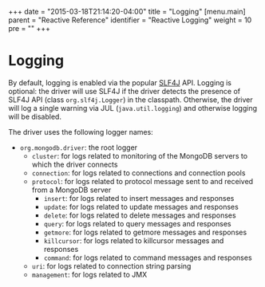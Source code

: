 +++
date = "2015-03-18T21:14:20-04:00"
title = "Logging"
[menu.main]
  parent = "Reactive Reference"
  identifier = "Reactive Logging"
  weight = 10
  pre = "<i class='fa'></i>"
+++

# Logging

By default, logging is enabled via the popular [SLF4J](http://www.slf4j.org/) API. Logging is optional:
the driver will use SLF4J if the driver detects the presence of SLF4J API (class `org.slf4j.Logger`) in the classpath. 
Otherwise, the driver will log a single warning via JUL (`java.util.logging`) and otherwise logging will be disabled.

The driver uses the following logger names:

- `org.mongodb.driver`: the root logger
    - `cluster`: for logs related to monitoring of the MongoDB servers to which the driver connects
    - `connection`: for logs related to connections and connection pools
    - `protocol`: for logs related to protocol message sent to and received from a MongoDB server
        - `insert`: for logs related to insert messages and responses
        - `update`: for logs related to update messages and responses
        - `delete`: for logs related to delete messages and responses
        - `query`: for logs related to query messages and responses
        - `getmore`: for logs related to getmore messages and responses
        - `killcursor`: for logs related to killcursor messages and responses
        - `command`: for logs related to command messages and responses
    - `uri`: for logs related to connection string parsing
    - `management`: for logs related to JMX
